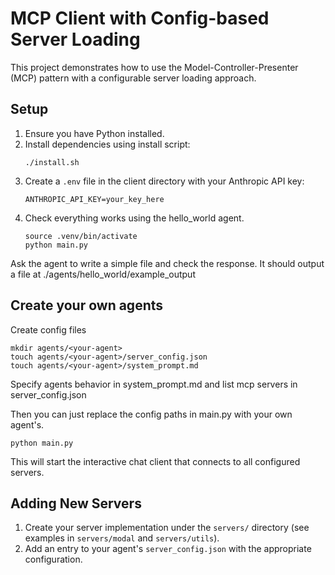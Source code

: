 # MCP Client with Config-based Server Loading

This project demonstrates how to use the Model-Controller-Presenter (MCP) pattern with a configurable server loading approach.

## Setup

1. Ensure you have Python installed.
2. Install dependencies using install script:
    ```
   ./install.sh
   ```
3. Create a `.env` file in the client directory with your Anthropic API key:
   ```
   ANTHROPIC_API_KEY=your_key_here
   ```
4. Check everything works using the hello_world agent.
   ```
   source .venv/bin/activate
   python main.py
   ```

Ask the agent to write a simple file and check the response.
It should output a file at ./agents/hello_world/example_output

## Create your own agents

Create config files
```
mkdir agents/<your-agent>
touch agents/<your-agent>/server_config.json
touch agents/<your-agent>/system_prompt.md
```

Specify agents behavior in system_prompt.md and list mcp servers in server_config.json

Then you can just replace the config paths in main.py with your own agent's.

```
python main.py
```

This will start the interactive chat client that connects to all configured servers.

## Adding New Servers

1. Create your server implementation under the `servers/` directory (see examples in `servers/modal` and `servers/utils`).
2. Add an entry to your agent's `server_config.json` with the appropriate configuration. 